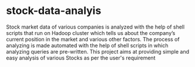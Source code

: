 # stock-data-analyis
Stock market data of various companies is analyzed with the help of shell scripts that run on Hadoop cluster which tells us about the company’s current position in the market and various other factors.  The process of analyzing is made automated with the help of shell scripts in which analyzing queries are pre-written.  This project aims at providing simple and easy analysis of various Stocks as per the user's requirement
